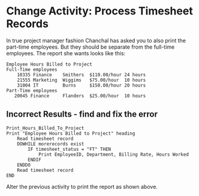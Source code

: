 # Change Activity: Process Timesheet Records

In true project manager fashion Chanchal has asked you to also print the part-time employees. But they should be separate from the full-time employees. The report she wants looks like this:

```text
Employee Hours Billed to Project
Full-Time employees
    10335 Finance    Smithers  $110.00/hour 24 hours
    21555 Marketing  Wiggims   $75.00/hour  10 hours
    31004 IT         Burns     $150.00/hour 20 hours
Part-Time employees
   20045 Finance     Flanders  $25.00/hour  10 hours
```

## Incorrect Results - find and fix the error

```text
Print_Hours_Billed_To_Project
Print "Employee Hours Billed to Project" heading
    Read timesheet record
    DOWHILE morerecords exist
        IF timesheet_status = "FT" THEN
            Print EmployeeID, Department, Billing Rate, Hours Worked
        ENDIF
    ENDDO
    Read timesheet record
END
```

Alter the previous activity to print the report as shown above.

